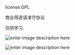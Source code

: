 
license:GPL

商业用途请准守协议

仅供学习.

![enter image description here](http://heyue.oss-cn-hangzhou.aliyuncs.com/AppData/Calculator/j1.png)



![enter image description here](http://heyue.oss-cn-hangzhou.aliyuncs.com/AppData/Calculator/j2.png)